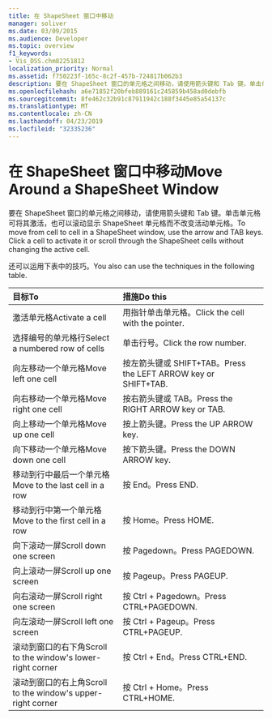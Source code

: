 ```yaml
---
title: 在 ShapeSheet 窗口中移动
manager: soliver
ms.date: 03/09/2015
ms.audience: Developer
ms.topic: overview
f1_keywords:
- Vis_DSS.chm82251812
localization_priority: Normal
ms.assetid: f750223f-165c-8c2f-457b-724817b062b3
description: 要在 ShapeSheet 窗口的单元格之间移动，请使用箭头键和 Tab 键。单击单元格可将其激活，也可以滚动显示 ShapeSheet 单元格而不改变活动单元格。
ms.openlocfilehash: a6e71852f20bfeb889161c245859b458ad0debfb
ms.sourcegitcommit: 8fe462c32b91c87911942c188f3445e85a54137c
ms.translationtype: MT
ms.contentlocale: zh-CN
ms.lasthandoff: 04/23/2019
ms.locfileid: "32335236"
---
```

# <a name="move-around-a-shapesheet-window"></a><span data-ttu-id="4f2be-104">在 ShapeSheet 窗口中移动</span><span class="sxs-lookup"><span data-stu-id="4f2be-104">Move Around a ShapeSheet Window</span></span>

<span data-ttu-id="4f2be-p102">要在 ShapeSheet 窗口的单元格之间移动，请使用箭头键和 Tab 键。单击单元格可将其激活，也可以滚动显示 ShapeSheet 单元格而不改变活动单元格。</span><span class="sxs-lookup"><span data-stu-id="4f2be-p102">To move from cell to cell in a ShapeSheet window, use the arrow and TAB keys. Click a cell to activate it or scroll through the ShapeSheet cells without changing the active cell.</span></span>
  
<span data-ttu-id="4f2be-107">还可以运用下表中的技巧。</span><span class="sxs-lookup"><span data-stu-id="4f2be-107">You also can use the techniques in the following table.</span></span>
  
|<span data-ttu-id="4f2be-108">**目标**</span><span class="sxs-lookup"><span data-stu-id="4f2be-108">**To**</span></span>|<span data-ttu-id="4f2be-109">**措施**</span><span class="sxs-lookup"><span data-stu-id="4f2be-109">**Do this**</span></span>|
|:-----|:-----|
| <span data-ttu-id="4f2be-110">激活单元格</span><span class="sxs-lookup"><span data-stu-id="4f2be-110">Activate a cell</span></span>  <br/> | <span data-ttu-id="4f2be-111">用指针单击单元格。</span><span class="sxs-lookup"><span data-stu-id="4f2be-111">Click the cell with the pointer.</span></span>  <br/> |
| <span data-ttu-id="4f2be-112">选择编号的单元格行</span><span class="sxs-lookup"><span data-stu-id="4f2be-112">Select a numbered row of cells</span></span>  <br/> | <span data-ttu-id="4f2be-113">单击行号。</span><span class="sxs-lookup"><span data-stu-id="4f2be-113">Click the row number.</span></span>  <br/> |
| <span data-ttu-id="4f2be-114">向左移动一个单元格</span><span class="sxs-lookup"><span data-stu-id="4f2be-114">Move left one cell</span></span>  <br/> | <span data-ttu-id="4f2be-115">按左箭头键或 SHIFT+TAB。</span><span class="sxs-lookup"><span data-stu-id="4f2be-115">Press the LEFT ARROW key or SHIFT+TAB.</span></span>  <br/> |
| <span data-ttu-id="4f2be-116">向右移动一个单元格</span><span class="sxs-lookup"><span data-stu-id="4f2be-116">Move right one cell</span></span>  <br/> | <span data-ttu-id="4f2be-117">按右箭头键或 TAB。</span><span class="sxs-lookup"><span data-stu-id="4f2be-117">Press the RIGHT ARROW key or TAB.</span></span>  <br/> |
| <span data-ttu-id="4f2be-118">向上移动一个单元格</span><span class="sxs-lookup"><span data-stu-id="4f2be-118">Move up one cell</span></span>  <br/> | <span data-ttu-id="4f2be-119">按上箭头键。</span><span class="sxs-lookup"><span data-stu-id="4f2be-119">Press the UP ARROW key.</span></span>  <br/> |
| <span data-ttu-id="4f2be-120">向下移动一个单元格</span><span class="sxs-lookup"><span data-stu-id="4f2be-120">Move down one cell</span></span>  <br/> | <span data-ttu-id="4f2be-121">按下箭头键。</span><span class="sxs-lookup"><span data-stu-id="4f2be-121">Press the DOWN ARROW key.</span></span>  <br/> |
| <span data-ttu-id="4f2be-122">移动到行中最后一个单元格</span><span class="sxs-lookup"><span data-stu-id="4f2be-122">Move to the last cell in a row</span></span>  <br/> | <span data-ttu-id="4f2be-123">按 End。</span><span class="sxs-lookup"><span data-stu-id="4f2be-123">Press END.</span></span>  <br/> |
| <span data-ttu-id="4f2be-124">移动到行中第一个单元格</span><span class="sxs-lookup"><span data-stu-id="4f2be-124">Move to the first cell in a row</span></span>  <br/> | <span data-ttu-id="4f2be-125">按 Home。</span><span class="sxs-lookup"><span data-stu-id="4f2be-125">Press HOME.</span></span>  <br/> |
| <span data-ttu-id="4f2be-126">向下滚动一屏</span><span class="sxs-lookup"><span data-stu-id="4f2be-126">Scroll down one screen</span></span>  <br/> | <span data-ttu-id="4f2be-127">按 Pagedown。</span><span class="sxs-lookup"><span data-stu-id="4f2be-127">Press PAGEDOWN.</span></span>  <br/> |
| <span data-ttu-id="4f2be-128">向上滚动一屏</span><span class="sxs-lookup"><span data-stu-id="4f2be-128">Scroll up one screen</span></span>  <br/> | <span data-ttu-id="4f2be-129">按 Pageup。</span><span class="sxs-lookup"><span data-stu-id="4f2be-129">Press PAGEUP.</span></span>  <br/> |
| <span data-ttu-id="4f2be-130">向右滚动一屏</span><span class="sxs-lookup"><span data-stu-id="4f2be-130">Scroll right one screen</span></span>  <br/> | <span data-ttu-id="4f2be-131">按 Ctrl + Pagedown。</span><span class="sxs-lookup"><span data-stu-id="4f2be-131">Press CTRL+PAGEDOWN.</span></span>  <br/> |
| <span data-ttu-id="4f2be-132">向左滚动一屏</span><span class="sxs-lookup"><span data-stu-id="4f2be-132">Scroll left one screen</span></span>  <br/> | <span data-ttu-id="4f2be-133">按 Ctrl + Pageup。</span><span class="sxs-lookup"><span data-stu-id="4f2be-133">Press CTRL+PAGEUP.</span></span>  <br/> |
| <span data-ttu-id="4f2be-134">滚动到窗口的右下角</span><span class="sxs-lookup"><span data-stu-id="4f2be-134">Scroll to the window's lower-right corner</span></span>  <br/> | <span data-ttu-id="4f2be-135">按 Ctrl + End。</span><span class="sxs-lookup"><span data-stu-id="4f2be-135">Press CTRL+END.</span></span>  <br/> |
| <span data-ttu-id="4f2be-136">滚动到窗口的右上角</span><span class="sxs-lookup"><span data-stu-id="4f2be-136">Scroll to the window's upper-right corner</span></span>  <br/> | <span data-ttu-id="4f2be-137">按 Ctrl + Home。</span><span class="sxs-lookup"><span data-stu-id="4f2be-137">Press CTRL+HOME.</span></span>  <br/> |
   

